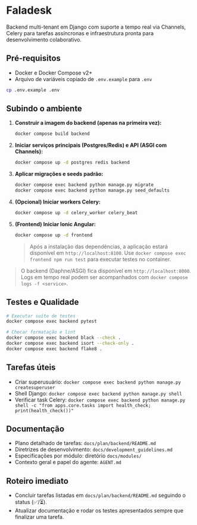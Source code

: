 # Faladesk

Backend multi-tenant em Django com suporte a tempo real via Channels, Celery para tarefas assíncronas e infraestrutura pronta para desenvolvimento colaborativo.

## Pré-requisitos
- Docker e Docker Compose v2+
- Arquivo de variáveis copiado de `.env.example` para `.env`

```bash
cp .env.example .env
```

## Subindo o ambiente

1. **Construir a imagem do backend (apenas na primeira vez):**
   ```bash
   docker compose build backend
   ```
2. **Iniciar serviços principais (Postgres/Redis) e API (ASGI com Channels):**
   ```bash
   docker compose up -d postgres redis backend
   ```
3. **Aplicar migrações e seeds padrão:**
   ```bash
   docker compose exec backend python manage.py migrate
   docker compose exec backend python manage.py seed_defaults
   ```
4. **(Opcional) Iniciar workers Celery:**
   ```bash
   docker compose up -d celery_worker celery_beat
   ```

5. **(Frontend) Iniciar Ionic Angular:**
   ```bash
   docker compose up -d frontend
   ```
   > Após a instalação das dependências, a aplicação estará disponível em `http://localhost:8100`. Use `docker compose exec frontend npm run test` para executar testes no container.

> O backend (Daphne/ASGI) fica disponível em `http://localhost:8000`. Logs em tempo real podem ser acompanhados com `docker compose logs -f <service>`.

## Testes e Qualidade

```bash
# Executar suíte de testes
docker compose exec backend pytest

# Checar formatação e lint
docker compose exec backend black --check .
docker compose exec backend isort --check-only .
docker compose exec backend flake8 .
```

## Tarefas úteis
- Criar superusuário: `docker compose exec backend python manage.py createsuperuser`
- Shell Django: `docker compose exec backend python manage.py shell`
- Verificar task Celery: `docker compose exec backend python manage.py shell -c "from apps.core.tasks import health_check; print(health_check())"`

## Documentação
- Plano detalhado de tarefas: `docs/plan/backend/README.md`
- Diretrizes de desenvolvimento: `docs/development_guidelines.md`
- Especificações por módulo: diretório `docs/modules/`
- Contexto geral e papel do agente: `AGENT.md`

## Roteiro imediato
- Concluir tarefas listadas em `docs/plan/backend/README.md` seguindo o status (✅/⏳).
- Atualizar documentação e rodar os testes apresentados sempre que finalizar uma tarefa.
